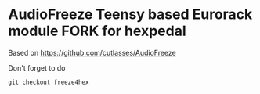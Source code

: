 # AudioFreeze Teensy based Eurorack module FORK for hexpedal

Based on https://github.com/cutlasses/AudioFreeze

Don't forget to do 
```
git checkout freeze4hex
```
